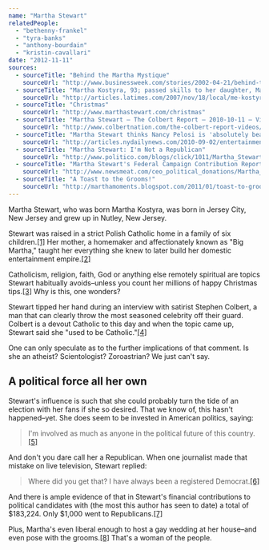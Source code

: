 ```yaml
---
name: "Martha Stewart"
relatedPeople:
  - "bethenny-frankel"
  - "tyra-banks"
  - "anthony-bourdain"
  - "kristin-cavallari"
date: "2012-11-11"
sources:
  - sourceTitle: "Behind the Martha Mystique"
    sourceUrl: "http://www.businessweek.com/stories/2002-04-21/behind-the-martha-mystique"
  - sourceTitle: "Martha Kostyra, 93; passed skills to her daughter, Martha Stewart"
    sourceUrl: "http://articles.latimes.com/2007/nov/18/local/me-kostyra18"
  - sourceTitle: "Christmas"
    sourceUrl: "http://www.marthastewart.com/christmas"
  - sourceTitle: "Martha Stewart – The Colbert Report – 2010-10-11 – Video Clip"
    sourceUrl: "http://www.colbertnation.com/the-colbert-report-videos/365267/november-10-2010/martha-stewart"
  - sourceTitle: "Martha Stewart thinks Nancy Pelosi is 'absolutely beautiful' and wants to interview her on new show"
    sourceUrl: "http://articles.nydailynews.com/2010-09-02/entertainment/27074305_1_martha-stewart-iraq-war-politics"
  - sourceTitle: "Martha Stewart: I'm Not a Republican"
    sourceUrl: "http://www.politico.com/blogs/click/1011/Martha_Stewart_Im_not_a_Republican.html"
  - sourceTitle: "Martha Stewart's Federal Campaign Contribution Report"
    sourceUrl: "http://www.newsmeat.com/ceo_political_donations/Martha_Stewart.php"
  - sourceTitle: "A Toast to the Grooms!"
    sourceUrl: "http://marthamoments.blogspot.com/2011/01/toast-to-grooms.html"
---
```


Martha Stewart, who was born Martha Kostyra, was born in Jersey City, New Jersey and grew up in Nutley, New Jersey.

Stewart was raised in a strict Polish Catholic home in a family of six children.<a class="source-citation" href="http://www.businessweek.com/stories/2002-04-21/behind-the-martha-mystique" title="Behind the Martha Mystique">[1]</a> Her mother, a homemaker and affectionately known as "Big Martha," taught her everything she knew to later build her domestic entertainment empire.<a class="source-citation" href="http://articles.latimes.com/2007/nov/18/local/me-kostyra18" title="Martha Kostyra, 93; passed skills to her daughter, Martha Stewart">[2]</a>

Catholicism, religion, faith, God or anything else remotely spiritual are topics Stewart habitually avoids–unless you count her millions of happy Christmas tips.<a class="source-citation" href="http://www.marthastewart.com/christmas" title="Christmas">[3]</a> Why is this, one wonders?

Stewart tipped her hand during an interview with satirist Stephen Colbert, a man that can clearly throw the most seasoned celebrity off their guard. Colbert is a devout Catholic to this day and when the topic came up, Stewart said she "used to be Catholic."<a class="source-citation" href="http://www.colbertnation.com/the-colbert-report-videos/365267/november-10-2010/martha-stewart" title="Martha Stewart – The Colbert Report – 2010-10-11 – Video Clip">[4]</a>

One can only speculate as to the further implications of that comment. Is she an atheist? Scientologist? Zoroastrian? We just can't say.


## A political force all her own

Stewart's influence is such that she could probably turn the tide of an election with her fans if she so desired. That we know of, this hasn't happened–yet. She does seem to be invested in American politics, saying:

>I'm involved as much as anyone in the political future of this country.<a class="source-citation" href="http://articles.nydailynews.com/2010-09-02/entertainment/27074305_1_martha-stewart-iraq-war-politics" title="Martha Stewart thinks Nancy Pelosi is &apos;absolutely beautiful&apos; and wants to interview her on new show">[5]</a>

And don't you dare call her a Republican. When one journalist made that mistake on live television, Stewart replied:

>Where did you get that? I have always been a registered Democrat.<a class="source-citation" href="http://www.politico.com/blogs/click/1011/Martha_Stewart_Im_not_a_Republican.html" title="Martha Stewart: I&apos;m Not a Republican">[6]</a>

And there is ample evidence of that in Stewart's financial contributions to political candidates with (the most this author has seen to date) a total of $183,224. Only $1,000 went to Republicans.<a class="source-citation" href="http://www.newsmeat.com/ceo_political_donations/Martha_Stewart.php" title="Martha Stewart&apos;s Federal Campaign Contribution Report">[7]</a>

Plus, Martha's even liberal enough to host a gay wedding at her house–and even pose with the grooms.<a class="source-citation" href="http://marthamoments.blogspot.com/2011/01/toast-to-grooms.html" title="A Toast to the Grooms!">[8]</a> That's a woman of the people.